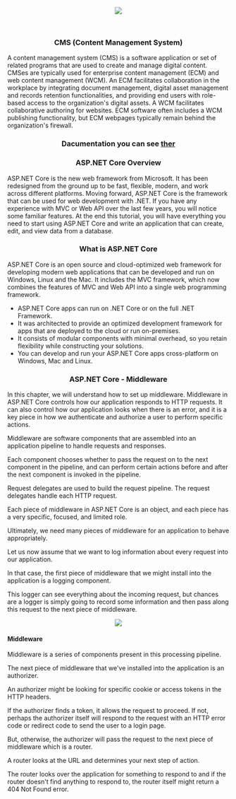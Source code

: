 <p align="center"><img src="https://github.com/VanHakobyan/CustomerManagementSystem_CrossPlatform/blob/master/content-manage-system.png?raw=true"></p>

<br>
<h3><p align="center">CMS (Content Management System)</p></h3>


A content management system (CMS) is a software application or set of related programs that are used to create and manage digital content. CMSes are typically used for enterprise content management (ECM) and web content management (WCM). An ECM facilitates collaboration in the workplace by integrating document management, digital asset management and records retention functionalities, and providing end users with role-based access to the organization's digital assets. A WCM facilitates collaborative authoring for websites. ECM software often includes a WCM publishing functionality, but ECM webpages typically remain behind the organization's firewall.

### <p align="center">Dacumentation you can see <a href="https://github.com/VanHakobyan/ContentManagementSystem_CrossPlatform/blob/master/Documentation/CMSWebAPISpecification.pdf">ther</a></p>

<h3><p align="center">ASP.NET Core Overview</p></h3>

ASP.NET Core is the new web framework from Microsoft. It has been redesigned from the ground up to be fast, flexible, modern, and work across different platforms. Moving forward, ASP.NET Core is the framework that can be used for web development with .NET. If you have any experience with MVC or Web API over the last few years, you will notice some familiar features. At the end this tutorial, you will have everything you need to start using ASP.NET Core and write an application that can create, edit, and view data from a database.


<h3><p align="center">What is ASP.NET Core</p></h3>

ASP.NET Core is an open source and cloud-optimized web framework for developing modern web applications that can be developed and run on Windows, Linux and the Mac. It includes the MVC framework, which now combines the features of MVC and Web API into a single web programming framework.

* ASP.NET Core apps can run on .NET Core or on the full .NET Framework.
* It was architected to provide an optimized development framework for apps that are deployed to the cloud or run on-premises.
* It consists of modular components with minimal overhead, so you retain flexibility while constructing your solutions.
* You can develop and run your ASP.NET Core apps cross-platform on Windows, Mac and Linux.

<h3><p align= "center">ASP.NET Core - Middleware</p></h3>

In this chapter, we will understand how to set up middleware. Middleware in ASP.NET Core controls how our application responds to HTTP requests. It can also control how our application looks when there is an error, and it is a key piece in how we authenticate and authorize a user to perform specific actions.

Middleware are software components that are assembled into an application pipeline to handle requests and responses.

Each component chooses whether to pass the request on to the next component in the pipeline, and can perform certain actions before and after the next component is invoked in the pipeline.

Request delegates are used to build the request pipeline. The request delegates handle each HTTP request.

Each piece of middleware in ASP.NET Core is an object, and each piece has a very specific, focused, and limited role.

Ultimately, we need many pieces of middleware for an application to behave appropriately.

Let us now assume that we want to log information about every request into our application.

In that case, the first piece of middleware that we might install into the application is a logging component.

This logger can see everything about the incoming request, but chances are a logger is simply going to record some information and then pass along this request to the next piece of middleware.

<p align="center"><img src="https://www.tutorialspoint.com/asp.net_core/images/middleware.jpg"><p/>


#### Middleware

Middleware is a series of components present in this processing pipeline.

The next piece of middleware that we've installed into the application is an authorizer.

An authorizer might be looking for specific cookie or access tokens in the HTTP headers.

If the authorizer finds a token, it allows the request to proceed. If not, perhaps the authorizer itself will respond to the request with an HTTP error code or redirect code to send the user to a login page.

But, otherwise, the authorizer will pass the request to the next piece of middleware which is a router.

A router looks at the URL and determines your next step of action.

The router looks over the application for something to respond to and if the router doesn't find anything to respond to, the router itself might return a 404 Not Found error.
